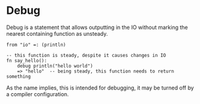 # Debug

Debug is a statement that allows outputting in the IO without marking the nearest containing function as unsteady.

```stick
from "io" =: (println)

-- this function is steady, despite it causes changes in IO
fn say_hello():
    debug println("hello world")
    => "hello"  -- being steady, this function needs to return something
```

As the name implies, this is intended for debugging, it may be turned off by a compiler configuration.
